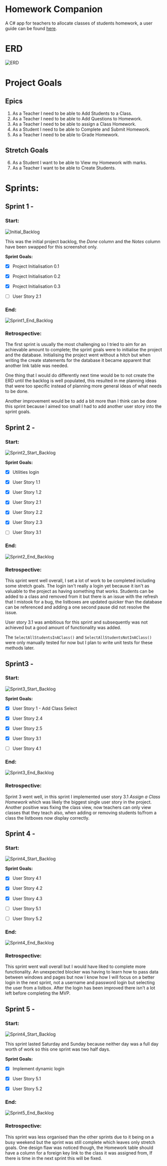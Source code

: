 # Homework Companion
A C# app for teachers to allocate classes of students homework, a user guide can be found [here](User_Guide.md).



# ERD

![ERD](Images/ERD.png)





# Project Goals

## Epics
1. As a Teacher I need to be able to Add Students to a Class.
2. As a Teacher I need to be able to Add Questions to Homework.
3. As a Teacher I need to be able to assign a Class Homework.
4. As a Student I need to be able to Complete and Submit Homework.
5. As a Teacher I need to be able to Grade Homework.
## Stretch Goals
6. As a Student I want to be able to View my Homework with marks.
7. As a Teacher I want to be able to Create Students.

   

   

# Sprints:

## Sprint 1 -

### Start:

![Initial_Backlog](Images/Backlog_0.png)

This was the initial project backlog, the *Done* column and the *Notes* column have been swapped for this screenshot only.



**Sprint Goals:**

- [x] Project Initialisation 0.1
- [x] Project Initialisation 0.2
- [x] Project Initialisation 0.3
- [ ] User Story 2.1





### End:

![Sprint1_End_Backlog](Images/Backlog_1.png)





### Retrospective:

The first sprint is usually the most challenging so I tried to aim for an achievable amount to complete; the sprint goals were to initialise the project and the database. Initialising the project went without a hitch but when writing the create statements for the database it became apparent that another link table was needed. 

One thing that I would do differently next time would be to not create the ERD until the backlog is well populated, this resulted in me planning ideas that were too specific instead of planning more general ideas of what needs to be done.

Another improvement would be to add a bit more than I think can be done this sprint because I aimed too small I had to add another user story into the sprint goals.





## Sprint 2 -

### Start:

![Sprint2_Start_Backlog](Images/Backlog_2.png)



**Sprint Goals:**

- [x] Utilities login

- [x] User Story 1.1
- [x] User Story 1.2
- [x] User Story 2.1
- [x] User Story 2.2
- [x] User Story 2.3
- [ ] User Story 3.1





### End:

![Sprint2_End_Backlog](Images/Backlog_3.png)





### Retrospective:

This sprint went well overall, I set a lot of work to be completed including some stretch goals. The login isn't really a login yet because it isn't as valuable to the project as having something that works. Students can be added to a class and removed from it but there is an issue with the refresh that I mistook for a bug, the listboxes are updated quicker than the database can be referenced and adding a one second pause did not resolve the issue.

User story 3.1 was ambitious for this sprint and subsequently was not achieved but a good amount of functionality was added.

The `SelectAllStudentsInAClass()` and `SelectAllStudentsNotInAClass()` were only manually tested for now but I plan to write unit tests for these methods later.





## Sprint3 -

### Start:

![Sprint3_Start_Backlog](Images/Backlog_4.png)



**Sprint Goals:**

- [x] User Story 1 - Add Class Select
- [x] User Story 2.4
- [x] User Story 2.5
- [x] User Story 3.1
- [ ] User Story 4.1





### End:

![Sprint3_End_Backlog](Images/Backlog_5.png)





### Retrospective:

Sprint 3 went well, in this sprint I implemented user story 3.1 *Assign a Class Homework* which was likely the biggest single user story in the project. Another positive was fixing the class view, now teachers can only view classes that they teach also, when adding or removing students to/from a class the listboxes now display correctly.





## Sprint 4 -

### Start:

![Sprint4_Start_Backlog](Images/Backlog_5.png)



**Sprint Goals:**

- [x] User Story 4.1
- [x] User Story 4.2
- [x] User Story 4.3
- [ ] User Story 5.1
- [ ] User Story 5.2





### End:

![Sprint4_End_Backlog](Images/Backlog_7.png)





### Retrospective:

This sprint went wall overall but I would have liked to complete more functionality. An unexpected blocker was having to learn how to pass data between windows and pages but now I know how I will focus on a better login in the next sprint, not a username and password login but selecting the user from a listbox. After the login has been improved there isn't a lot left before completing the MVP.





## Sprint 5 -

### Start:

![Sprint4_Start_Backlog](Images/Backlog_8.png)

This sprint lasted Saturday and Sunday because neither day was a full day worth of work so this one sprint was two half days.



**Sprint Goals:**

- [x] Implement dynamic login
- [x] User Story 5.1
- [x] User Story 5.2





### End:

![Sprint5_End_Backlog](Images/Backlog_9.png)





### Retrospective:

This sprint was less organised than the other sprints due to it being on a busy weekend but the sprint was still complete which leaves only stretch goals. One design flaw was noticed though, the Homework table should have a column for a foreign key link to the class it was assigned from, If there is time in the next sprint this will be fixed.














